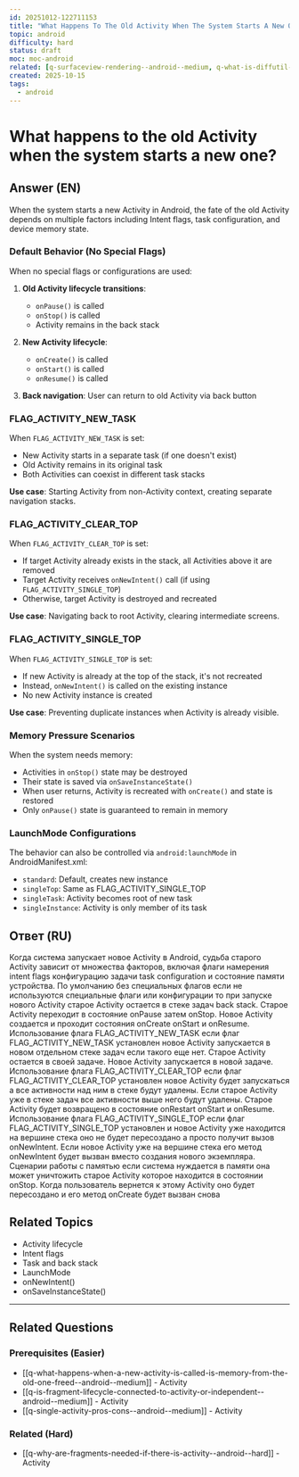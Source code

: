```yaml
---
id: 20251012-122711153
title: "What Happens To The Old Activity When The System Starts A New One / Что происходит со старой Activity при запуске новой"
topic: android
difficulty: hard
status: draft
moc: moc-android
related: [q-surfaceview-rendering--android--medium, q-what-is-diffutil-for--android--medium, q-what-is-the-difference-between-fragmentmanager-and-fragmenttransaction--android--medium]
created: 2025-10-15
tags:
  - android
---
```

# What happens to the old Activity when the system starts a new one?

## Answer (EN)
When the system starts a new Activity in Android, the fate of the old Activity depends on multiple factors including Intent flags, task configuration, and device memory state.

### Default Behavior (No Special Flags)

When no special flags or configurations are used:

1. **Old Activity lifecycle transitions**:
   - `onPause()` is called
   - `onStop()` is called
   - Activity remains in the back stack

2. **New Activity lifecycle**:
   - `onCreate()` is called
   - `onStart()` is called
   - `onResume()` is called

3. **Back navigation**: User can return to old Activity via back button

### FLAG_ACTIVITY_NEW_TASK

When `FLAG_ACTIVITY_NEW_TASK` is set:
- New Activity starts in a separate task (if one doesn't exist)
- Old Activity remains in its original task
- Both Activities can coexist in different task stacks

**Use case**: Starting Activity from non-Activity context, creating separate navigation stacks.

### FLAG_ACTIVITY_CLEAR_TOP

When `FLAG_ACTIVITY_CLEAR_TOP` is set:
- If target Activity already exists in the stack, all Activities above it are removed
- Target Activity receives `onNewIntent()` call (if using `FLAG_ACTIVITY_SINGLE_TOP`)
- Otherwise, target Activity is destroyed and recreated

**Use case**: Navigating back to root Activity, clearing intermediate screens.

### FLAG_ACTIVITY_SINGLE_TOP

When `FLAG_ACTIVITY_SINGLE_TOP` is set:
- If new Activity is already at the top of the stack, it's not recreated
- Instead, `onNewIntent()` is called on the existing instance
- No new Activity instance is created

**Use case**: Preventing duplicate instances when Activity is already visible.

### Memory Pressure Scenarios

When the system needs memory:
- Activities in `onStop()` state may be destroyed
- Their state is saved via `onSaveInstanceState()`
- When user returns, Activity is recreated with `onCreate()` and state is restored
- Only `onPause()` state is guaranteed to remain in memory

### LaunchMode Configurations

The behavior can also be controlled via `android:launchMode` in AndroidManifest.xml:
- `standard`: Default, creates new instance
- `singleTop`: Same as FLAG_ACTIVITY_SINGLE_TOP
- `singleTask`: Activity becomes root of new task
- `singleInstance`: Activity is only member of its task

## Ответ (RU)
Когда система запускает новое Activity в Android, судьба старого Activity зависит от множества факторов, включая флаги намерения intent flags конфигурацию задачи task configuration и состояние памяти устройства. По умолчанию без специальных флагов если не используются специальные флаги или конфигурации то при запуске нового Activity старое Activity остается в стеке задач back stack. Старое Activity переходит в состояние onPause затем onStop. Новое Activity создается и проходит состояния onCreate onStart и onResume. Использование флага FLAG_ACTIVITY_NEW_TASK если флаг FLAG_ACTIVITY_NEW_TASK установлен новое Activity запускается в новом отдельном стеке задач если такого еще нет. Старое Activity остается в своей задаче. Новое Activity запускается в новой задаче. Использование флага FLAG_ACTIVITY_CLEAR_TOP если флаг FLAG_ACTIVITY_CLEAR_TOP установлен новое Activity будет запускаться а все активности над ним в стеке будут удалены. Если старое Activity уже в стеке задач все активности выше него будут удалены. Старое Activity будет возвращено в состояние onRestart onStart и onResume. Использование флага FLAG_ACTIVITY_SINGLE_TOP если флаг FLAG_ACTIVITY_SINGLE_TOP установлен и новое Activity уже находится на вершине стека оно не будет пересоздано а просто получит вызов onNewIntent. Если новое Activity уже на вершине стека его метод onNewIntent будет вызван вместо создания нового экземпляра. Сценарии работы с памятью если система нуждается в памяти она может уничтожить старое Activity которое находится в состоянии onStop. Когда пользователь вернется к этому Activity оно будет пересоздано и его метод onCreate будет вызван снова

## Related Topics
- Activity lifecycle
- Intent flags
- Task and back stack
- LaunchMode
- onNewIntent()
- onSaveInstanceState()

---

## Related Questions

### Prerequisites (Easier)
- [[q-what-happens-when-a-new-activity-is-called-is-memory-from-the-old-one-freed--android--medium]] - Activity
- [[q-is-fragment-lifecycle-connected-to-activity-or-independent--android--medium]] - Activity
- [[q-single-activity-pros-cons--android--medium]] - Activity

### Related (Hard)
- [[q-why-are-fragments-needed-if-there-is-activity--android--hard]] - Activity
